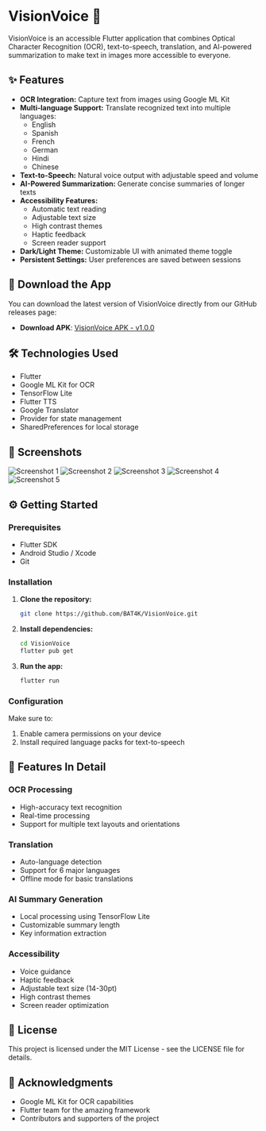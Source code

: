 # VisionVoice 📱
VisionVoice is an accessible Flutter application that combines Optical Character Recognition (OCR), text-to-speech, translation, and AI-powered summarization to make text in images more accessible to everyone.

## ✨ Features
- **OCR Integration:** Capture text from images using Google ML Kit
- **Multi-language Support:** Translate recognized text into multiple languages:
  - English
  - Spanish
  - French
  - German
  - Hindi
  - Chinese
- **Text-to-Speech:** Natural voice output with adjustable speed and volume
- **AI-Powered Summarization:** Generate concise summaries of longer texts
- **Accessibility Features:**
  - Automatic text reading
  - Adjustable text size
  - High contrast themes
  - Haptic feedback
  - Screen reader support
- **Dark/Light Theme:** Customizable UI with animated theme toggle
- **Persistent Settings:** User preferences are saved between sessions
## 🚀 Download the App

You can download the latest version of VisionVoice directly from our GitHub releases page:

- **Download APK**: [VisionVoice APK - v1.0.0](https://github.com/BAT4K/VisionVoice/releases/download/v1.0.0/app-release.apk)

## 🛠️ Technologies Used
  - Flutter
  - Google ML Kit for OCR
  - TensorFlow Lite
  - Flutter TTS
  - Google Translator
  - Provider for state management
  - SharedPreferences for local storage
## 📱 Screenshots
![Screenshot 1](https://imgur.com/5zrPpDO)
![Screenshot 2](https://imgur.com/7Nu5oUw)
![Screenshot 3](https://imgur.com/ZgJ38Yd)
![Screenshot 4](https://imgur.com/S1u7T2f)
![Screenshot 5](https://imgur.com/cKT3dcj)


## ⚙️ Getting Started
### Prerequisites
- Flutter SDK
- Android Studio / Xcode
- Git
### Installation
1. **Clone the repository:**
   ```bash
   git clone https://github.com/BAT4K/VisionVoice.git
2. **Install dependencies:**
   ```bash
   cd VisionVoice
   flutter pub get
3. **Run the app:**
   ```bash
   flutter run
### Configuration
Make sure to:
  1. Enable camera permissions on your device
  2. Install required language packs for text-to-speech
## 🌟 Features In Detail
### OCR Processing
- High-accuracy text recognition
- Real-time processing
- Support for multiple text layouts and orientations
### Translation
- Auto-language detection
- Support for 6 major languages
- Offline mode for basic translations
### AI Summary Generation
- Local processing using TensorFlow Lite
- Customizable summary length
- Key information extraction
### Accessibility
- Voice guidance
- Haptic feedback
- Adjustable text size (14-30pt)
- High contrast themes
- Screen reader optimization
## 📝 License
This project is licensed under the MIT License - see the LICENSE file for details.
## 🙏 Acknowledgments
- Google ML Kit for OCR capabilities
- Flutter team for the amazing framework
- Contributors and supporters of the project






 
